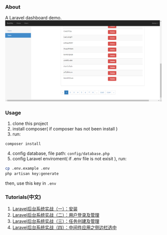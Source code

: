 ### About
A Laravel dashboard demo.
![Laravel demo](public/images/Laravel_demo.png)

### Usage
1. clone this project
2. install composer( if composer has not been install )
3. run:
```bash
composer install
```
4. config database, file path: <code>config/database.php</code>
5. config Laravel enviroment( if .env file is not exisit ), run:
```bash
cp .env.example .env
php artisan key:generate
```
then, use this key in <code>.env</code>

### Tutorials(中文)
1. [Laravel后台系统实战（一）：安装](http://damye.github.io/2016/03/29/Laravel%E5%90%8E%E5%8F%B0%E7%B3%BB%E7%BB%9F%E5%AE%9E%E6%88%98%EF%BC%88%E4%B8%80%EF%BC%89%EF%BC%9A%E5%AE%89%E8%A3%85/)
2. [Laravel后台系统实战（二）：用户登录及管理](http://damye.github.io/2016/03/29/Laravel%E5%90%8E%E5%8F%B0%E7%B3%BB%E7%BB%9F%E5%AE%9E%E6%88%98%EF%BC%88%E4%BA%8C%EF%BC%89%EF%BC%9A%E7%94%A8%E6%88%B7%E7%99%BB%E5%BD%95%E5%8F%8A%E7%AE%A1%E7%90%86/)
3. [Laravel后台系统实战（三）：任务创建及管理](http://damye.github.io/2016/03/30/Laravel%E5%90%8E%E5%8F%B0%E7%B3%BB%E7%BB%9F%E5%AE%9E%E6%88%98%EF%BC%88%E4%B8%89%EF%BC%89%EF%BC%9A%E4%BB%BB%E5%8A%A1%E5%88%9B%E5%BB%BA%E5%8F%8A%E7%AE%A1%E7%90%86/)
4. [Laravel后台系统实战（四）：中间件应用之侧边栏选中](http://damye.github.io/2016/03/30/Laravel%E5%90%8E%E5%8F%B0%E7%B3%BB%E7%BB%9F%E5%AE%9E%E6%88%98%EF%BC%88%E5%9B%9B%EF%BC%89%EF%BC%9A%E4%B8%AD%E9%97%B4%E4%BB%B6%E5%BA%94%E7%94%A8%E4%B9%8B%E4%BE%A7%E8%BE%B9%E6%A0%8F%E9%80%89%E4%B8%AD/)